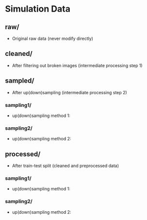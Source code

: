# Simulation Data

## raw/    

* Original raw data (never modify directly)

## cleaned/

* After filtering out broken images (intermediate processing step 1)

## sampled/    

* After up(down)sampling (intermediate processing step 2)

### sampling1/

* up(down)sampling method 1: 

### sampling2/

* up(down)sampling method 2: 

## processed/    

* After train-test split (cleaned and preprocessed data)

### sampling1/

* up(down)sampling method 1: 

### sampling2/

* up(down)sampling method 2: 

